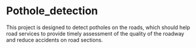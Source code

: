 # Pothole_detection
This project is designed to detect potholes on the roads, which should help road services to provide timely assessment of the quality of the roadway and reduce accidents on road sections.
